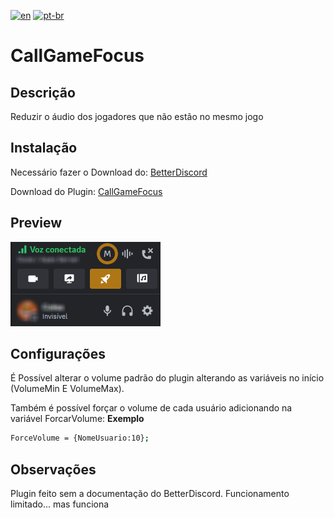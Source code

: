 [![en](https://img.shields.io/badge/lang-en-green.svg)](https://github.com/EricCoisa/BDiscord-Plugins/tree/main/CallGameFocus)
[![pt-br](https://img.shields.io/badge/lang-pt--br-red.svg)](https://github.com/EricCoisa/BDiscord-Plugins/CallGameFocus/util/README.pt-br.md)

# CallGameFocus

## Descrição
Reduzir o áudio dos jogadores que não estão no mesmo jogo

## Instalação
Necessário fazer o Download do:
[BetterDiscord](https://betterdiscord.app/)

Download do Plugin: 
[CallGameFocus](https://github.com/EricCoisa/BDiscord-Plugins/blob/main/CallGameFocus/build/CallGameFocus.plugin.js)

## Preview
![1](https://github.com/EricCoisa/BDiscord-Plugins/blob/main/CallGameFocus/util/CallGameFocus-Example.png?raw=true)

## Configurações
É Possível alterar o volume padrão do plugin alterando as variáveis no início (VolumeMin E VolumeMax).

Também é possível forçar o volume de cada usuário adicionando na variável ForcarVolume: **Exemplo**
```bash
ForceVolume = {NomeUsuario:10};
```

## Observações
Plugin feito sem a documentação do BetterDiscord.
Funcionamento limitado... mas funciona
